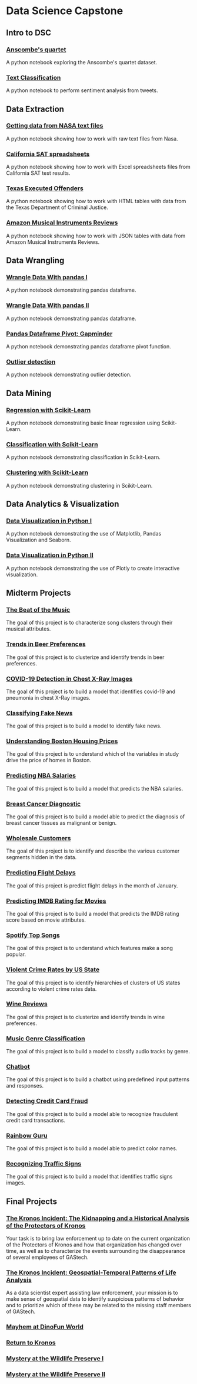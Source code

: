 # Data Science Capstone

## Intro to DSC

### [Anscombe's quartet](https://colab.research.google.com/github/emmanueliarussi/DataScienceCapstone/blob/master/1_Anscombe/anscombe.ipynb)
A python notebook exploring the Anscombe's quartet dataset. 

### [Text Classification](https://colab.research.google.com/github/emmanueliarussi/DataScienceCapstone/blob/master/2_TextClassification/text_classifier.ipynb)
A python notebook to perform sentiment analysis from tweets. 

## Data Extraction

### [Getting data from NASA text files ](https://colab.research.google.com/github/emmanueliarussi/DataScienceCapstone/blob/master/4_DataWrangling/1_data_extraction_nasa.ipynb)
A python notebook showing how to work with raw text files from Nasa. 

### [California SAT spreadsheets](https://colab.research.google.com/github/emmanueliarussi/DataScienceCapstone/blob/master/4_DataWrangling/2_data_extraction_sat.ipynb)
A python notebook showing how to work with Excel spreadsheets files from California SAT test results.

### [Texas Executed Offenders](https://colab.research.google.com/github/emmanueliarussi/DataScienceCapstone/blob/master/4_DataWrangling/3_data_extraction_texas_death_row_executions.ipynb)
A python notebook showing how to work with HTML tables with data from the Texas Department of Criminal Justice.

### [Amazon Musical Instruments Reviews](https://colab.research.google.com/github/emmanueliarussi/DataScienceCapstone/blob/master/4_DataWrangling/4_data_extraction_amazon.ipynb)
A python notebook showing how to work with JSON tables with data from Amazon Musical Instruments Reviews.

## Data Wrangling 

### [Wrangle Data With pandas I](https://colab.research.google.com/github/emmanueliarussi/DataScienceCapstone/blob/master/4_DataWrangling/5_wrangle_pandas.ipynb)
A python notebook demonstrating pandas dataframe. 

### [Wrangle Data With pandas II](https://colab.research.google.com/github/emmanueliarussi/DataScienceCapstone/blob/master/4_DataWrangling/7_wrangle_pandas.ipynb)
A python notebook demonstrating pandas dataframe. 

### [Pandas Dataframe Pivot: Gapminder](https://colab.research.google.com/github/emmanueliarussi/DataScienceCapstone/blob/master/4_DataWrangling/6_pivot_with_pandas.ipynb)
A python notebook demonstrating pandas dataframe pivot function. 

### [Outlier detection](https://colab.research.google.com/github/emmanueliarussi/DataScienceCapstone/blob/master/4_DataWrangling/8_outlier_detection.ipynb)
A python notebook demonstrating outlier detection.

## Data Mining

### [Regression with Scikit-Learn](https://colab.research.google.com/github/emmanueliarussi/DataScienceCapstone/blob/master//5_DataMining/1_regression.ipynb)
A python notebook demonstrating basic linear regression using Scikit-Learn.

### [Classification with Scikit-Learn](https://colab.research.google.com/github/emmanueliarussi/DataScienceCapstone/blob/master//5_DataMining/2_classification.ipynb)
A python notebook demonstrating classification in Scikit-Learn.

### [Clustering with Scikit-Learn](https://colab.research.google.com/github/emmanueliarussi/DataScienceCapstone/blob/master//5_DataMining/3_clustering.ipynb)
A python notebook demonstrating clustering in Scikit-Learn.

## Data Analytics & Visualization

### [Data Visualization in Python I](https://colab.research.google.com/github/emmanueliarussi/DataScienceCapstone/blob/master//6_DataViz/1_dataviz_in_python.ipynb)
A python notebook demonstrating the use of Matplotlib, Pandas Visualization and Seaborn.

### [Data Visualization in Python II](https://colab.research.google.com/github/emmanueliarussi/DataScienceCapstone/blob/master//6_DataViz/2_dataviz_in_python.ipynb)
A python notebook demonstrating the use of Plotly to create interactive visualization. 

## Midterm Projects

### [The Beat of the Music](https://github.com/emmanueliarussi/DataScienceCapstone/tree/master/3_MidtermProjects/ProjectBOM)
The goal of this project is to characterize song clusters through their musical attributes.

### [Trends in Beer Preferences](https://github.com/emmanueliarussi/DataScienceCapstone/tree/master/3_MidtermProjects/ProjectBEE)
The goal of this project is to clusterize and identify trends in beer preferences.

### [COVID-19 Detection in Chest X-Ray Images](https://github.com/emmanueliarussi/DataScienceCapstone/tree/master/3_MidtermProjects/ProjectCXR)
The goal of this project is to build a model that identifies covid-19 and pneumonia in chest X-Ray images. 

### [Classifying Fake News](https://github.com/emmanueliarussi/DataScienceCapstone/tree/master/3_MidtermProjects/ProjectFN)
The goal of this project is to build a model to identify fake news. 

### [Understanding Boston Housing Prices](https://github.com/emmanueliarussi/DataScienceCapstone/tree/master/3_MidtermProjects/ProjectBHP)
The goal of this project is to understand which of the variables in study drive the price of homes in Boston. 

### [Predicting NBA Salaries](https://github.com/emmanueliarussi/DataScienceCapstone/tree/master/3_MidtermProjects/ProjectNBA)
The goal of this project is to build a model that predicts the NBA salaries.

### [Breast Cancer Diagnostic](https://github.com/emmanueliarussi/DataScienceCapstone/tree/master/3_MidtermProjects/ProjectBCD)
The goal of this project is to build a model able to predict the diagnosis of breast cancer tissues as malignant or benign.

### [Wholesale Customers](https://github.com/emmanueliarussi/DataScienceCapstone/tree/master/3_MidtermProjects/ProjectWC)
The goal of this project is to identify and describe the various customer segments hidden in the data.

### [Predicting Flight Delays](https://github.com/emmanueliarussi/DataScienceCapstone/tree/master/3_MidtermProjects/ProjectFD)
The goal of this project is predict flight delays in the month of January. 

### [Predicting IMDB Rating for Movies](https://github.com/emmanueliarussi/DataScienceCapstone/tree/master/3_MidtermProjects/ProjectIMDB)
The goal of this project is to build a model that predicts the IMDB rating score based on movie attributes.

### [Spotify Top Songs](https://github.com/emmanueliarussi/DataScienceCapstone/tree/master/3_MidtermProjects/ProjectTSS)
The goal of this project is to understand which features make a song popular.

### [Violent Crime Rates by US State](https://github.com/emmanueliarussi/DataScienceCapstone/tree/master/3_MidtermProjects/ProjectUSA)
The goal of this project is to identify hierarchies of clusters of US states according to violent crime rates data. 

### [Wine Reviews](https://github.com/emmanueliarussi/DataScienceCapstone/tree/master/3_MidtermProjects/ProjectWNF)
The goal of this project is to clusterize and identify trends in wine preferences.

### [Music Genre Classification](https://github.com/emmanueliarussi/DataScienceCapstone/tree/master/3_MidtermProjects/ProjectGTZ)
The goal of this project is to build a model to classify audio tracks by genre.

### [Chatbot](https://github.com/emmanueliarussi/DataScienceCapstone/tree/master/3_MidtermProjects/ProjectPCB)
The goal of this project is to build a chatbot using predefined input patterns and responses.

### [Detecting Credit Card Fraud](https://github.com/emmanueliarussi/DataScienceCapstone/tree/master/3_MidtermProjects/ProjectCCF)
The goal of this project is to build a model able to recognize fraudulent credit card transactions.

### [Rainbow Guru](https://github.com/emmanueliarussi/DataScienceCapstone/tree/master/3_MidtermProjects/ProjectRBG)
The goal of this project is to build a model able to predict color names. 

### [Recognizing Traffic Signs](https://github.com/emmanueliarussi/DataScienceCapstone/tree/master/3_MidtermProjects/ProjectRTS)
The goal of this project is to build a model that identifies traffic signs images. 

## Final Projects

### [The Kronos Incident: The Kidnapping and a Historical Analysis of the Protectors of Kronos](https://github.com/emmanueliarussi/DataScienceCapstone/tree/master/7_FinalProjects/TheKronosIncidentTheKidnapping)
Your task is to bring law enforcement up to date on the current organization of the Protectors of Kronos and how that organization has changed over time, as well as to characterize the events surrounding the disappearance of several employees of GAStech. 

### [The Kronos Incident: Geospatial-Temporal Patterns of Life Analysis](https://github.com/emmanueliarussi/DataScienceCapstone/tree/master/7_FinalProjects/TheKronosIncidentGeospatial)
As a data scientist expert assisting law enforcement, your mission is to make sense of geospatial data to identify suspicious patterns of behavior and to prioritize which of these may be related to the missing staff members of GAStech.

### [Mayhem at DinoFun World](https://github.com/emmanueliarussi/DataScienceCapstone/tree/master/7_FinalProjects/MayhemDinoFunWorld)

### [Return to Kronos](https://github.com/emmanueliarussi/DataScienceCapstone/tree/master/7_FinalProjects/ReturntoKronos)

### [Mystery at the Wildlife Preserve I](https://github.com/emmanueliarussi/DataScienceCapstone/tree/master/7_FinalProjects/MysteryWildlifePreserveI)

### [Mystery at the Wildlife Preserve II](https://github.com/emmanueliarussi/DataScienceCapstone/tree/master/7_FinalProjects/MysteryWildlifePreserveII)
